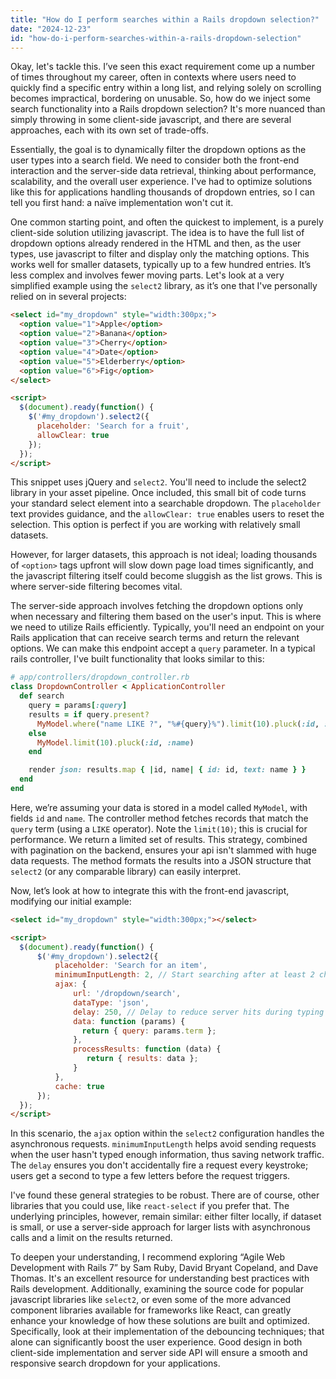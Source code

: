 ```yaml
---
title: "How do I perform searches within a Rails dropdown selection?"
date: "2024-12-23"
id: "how-do-i-perform-searches-within-a-rails-dropdown-selection"
---
```


Okay, let's tackle this. I’ve seen this exact requirement come up a number of times throughout my career, often in contexts where users need to quickly find a specific entry within a long list, and relying solely on scrolling becomes impractical, bordering on unusable. So, how do we inject some search functionality into a Rails dropdown selection? It's more nuanced than simply throwing in some client-side javascript, and there are several approaches, each with its own set of trade-offs.

Essentially, the goal is to dynamically filter the dropdown options as the user types into a search field. We need to consider both the front-end interaction and the server-side data retrieval, thinking about performance, scalability, and the overall user experience. I've had to optimize solutions like this for applications handling thousands of dropdown entries, so I can tell you first hand: a naïve implementation won't cut it.

One common starting point, and often the quickest to implement, is a purely client-side solution utilizing javascript. The idea is to have the full list of dropdown options already rendered in the HTML and then, as the user types, use javascript to filter and display only the matching options. This works well for smaller datasets, typically up to a few hundred entries. It’s less complex and involves fewer moving parts. Let's look at a very simplified example using the `select2` library, as it’s one that I've personally relied on in several projects:

```html
<select id="my_dropdown" style="width:300px;">
  <option value="1">Apple</option>
  <option value="2">Banana</option>
  <option value="3">Cherry</option>
  <option value="4">Date</option>
  <option value="5">Elderberry</option>
  <option value="6">Fig</option>
</select>

<script>
  $(document).ready(function() {
    $('#my_dropdown').select2({
      placeholder: 'Search for a fruit',
      allowClear: true
    });
  });
</script>
```

This snippet uses jQuery and `select2`. You'll need to include the select2 library in your asset pipeline. Once included, this small bit of code turns your standard select element into a searchable dropdown. The `placeholder` text provides guidance, and the `allowClear: true` enables users to reset the selection. This option is perfect if you are working with relatively small datasets.

However, for larger datasets, this approach is not ideal; loading thousands of `<option>` tags upfront will slow down page load times significantly, and the javascript filtering itself could become sluggish as the list grows. This is where server-side filtering becomes vital.

The server-side approach involves fetching the dropdown options only when necessary and filtering them based on the user's input. This is where we need to utilize Rails efficiently. Typically, you'll need an endpoint on your Rails application that can receive search terms and return the relevant options. We can make this endpoint accept a `query` parameter. In a typical rails controller, I've built functionality that looks similar to this:

```ruby
# app/controllers/dropdown_controller.rb
class DropdownController < ApplicationController
  def search
    query = params[:query]
    results = if query.present?
      MyModel.where("name LIKE ?", "%#{query}%").limit(10).pluck(:id, :name)
    else
      MyModel.limit(10).pluck(:id, :name)
    end

    render json: results.map { |id, name| { id: id, text: name } }
  end
end
```

Here, we’re assuming your data is stored in a model called `MyModel`, with fields `id` and `name`. The controller method fetches records that match the `query` term (using a `LIKE` operator). Note the `limit(10)`; this is crucial for performance. We return a limited set of results. This strategy, combined with pagination on the backend, ensures your api isn't slammed with huge data requests. The method formats the results into a JSON structure that `select2` (or any comparable library) can easily interpret.

Now, let’s look at how to integrate this with the front-end javascript, modifying our initial example:

```html
<select id="my_dropdown" style="width:300px;"></select>

<script>
  $(document).ready(function() {
      $('#my_dropdown').select2({
          placeholder: 'Search for an item',
          minimumInputLength: 2, // Start searching after at least 2 chars typed
          ajax: {
              url: '/dropdown/search',
              dataType: 'json',
              delay: 250, // Delay to reduce server hits during typing
              data: function (params) {
                return { query: params.term };
              },
              processResults: function (data) {
                 return { results: data };
              }
          },
          cache: true
      });
  });
</script>
```
In this scenario, the `ajax` option within the `select2` configuration handles the asynchronous requests. `minimumInputLength` helps avoid sending requests when the user hasn't typed enough information, thus saving network traffic. The `delay` ensures you don't accidentally fire a request every keystroke; users get a second to type a few letters before the request triggers.

I've found these general strategies to be robust. There are of course, other libraries that you could use, like `react-select` if you prefer that. The underlying principles, however, remain similar: either filter locally, if dataset is small, or use a server-side approach for larger lists with asynchronous calls and a limit on the results returned.

To deepen your understanding, I recommend exploring “Agile Web Development with Rails 7” by Sam Ruby, David Bryant Copeland, and Dave Thomas. It's an excellent resource for understanding best practices with Rails development. Additionally, examining the source code for popular javascript libraries like `select2`, or even some of the more advanced component libraries available for frameworks like React, can greatly enhance your knowledge of how these solutions are built and optimized. Specifically, look at their implementation of the debouncing techniques; that alone can significantly boost the user experience. Good design in both client-side implementation and server side API will ensure a smooth and responsive search dropdown for your applications.
